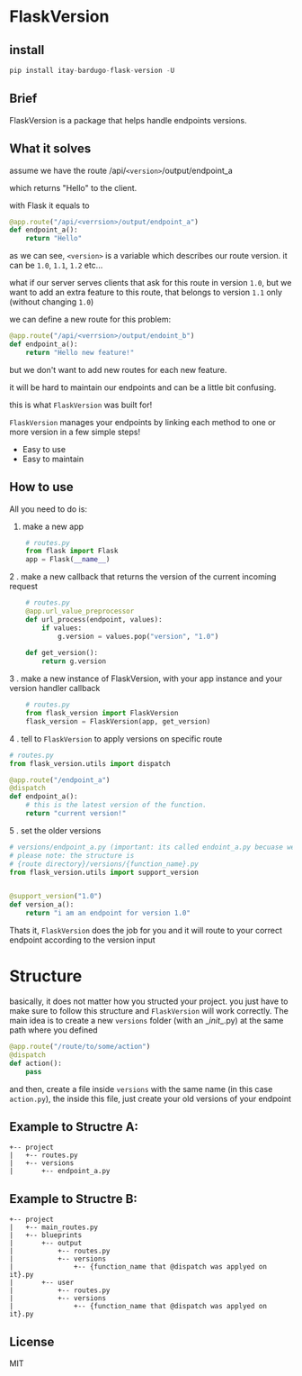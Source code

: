 # FlaskVersion

## install
```python
pip install itay-bardugo-flask-version -U
```

## Brief
FlaskVersion is a package that helps handle endpoints versions.

## What it solves
assume we have the route
/api/`<version>`/output/endpoint_a

which returns "Hello" to the client.

with Flask it equals to
```python
@app.route("/api/<verrsion>/output/endpoint_a")
def endpoint_a():
    return "Hello"
```

as we can see, `<version>` is a variable which describes our route version.
it can be
`1.0`, `1.1`, `1.2` etc...

what if our server serves clients that ask for this route
in version `1.0`, but we want to add an extra feature to this route, that belongs to version `1.1` only (without changing `1.0`)

we can define a new route for this problem:
```python
@app.route("/api/<verrsion>/output/endoint_b")
def endpoint_a():
    return "Hello new feature!"
```
but we don't want to add new routes for each new feature.

it will be hard to maintain our endpoints and can be a little bit confusing.

this is what `FlaskVersion` was built for!

`FlaskVersion` manages your endpoints by linking each method to one or more version in a few simple steps!
  - Easy to use
  - Easy to maintain

## How to use
All you need to do is:
1. make a new app
```python
    # routes.py
    from flask import Flask
    app = Flask(__name__)
```


2 . make a new callback that returns the version of the current incoming request
```python
    # routes.py
    @app.url_value_preprocessor
    def url_process(endpoint, values):
        if values:
            g.version = values.pop("version", "1.0")
    
    def get_version():
        return g.version
```

3 . make a new instance of FlaskVersion, with your app instance and your version handler callback  
```python
    # routes.py
    from flask_version import FlaskVersion
    flask_version = FlaskVersion(app, get_version)
```

4 . tell to `FlaskVersion` to apply versions on specific route

```python
# routes.py
from flask_version.utils import dispatch

@app.route("/endpoint_a")
@dispatch
def endpoint_a():
    # this is the latest version of the function.
    return "current version!"
```
5 . set the older versions
```python
# versions/endpoint_a.py (important: its called endoint_a.py becuase we used @dispatch on endpoint_a() function
# please note: the structure is
# {route directory}/versions/{function_name}.py
from flask_version.utils import support_version


@support_version("1.0")
def version_a():
    return "i am an endpoint for version 1.0"


```
Thats it, `FlaskVersion` does the job for you and it will route to your
correct endpoint according to the version input

# Structure
basically, it does not matter how you structed your project.
you just have to make sure to follow this structure and `FlaskVersion` will work correctly.
The main idea is to create a new `versions` folder (with an \__init__.py) at the same path where you defined
```python
@app.route("/route/to/some/action")
@dispatch
def action():
    pass
```
and then, create a file inside `versions` with the same name (in this case `action.py`), the inside this file, just create your old versions of your endpoint

## Example to Structre A:
```
+-- project
|   +-- routes.py
|   +-- versions
|       +-- endpoint_a.py

```
## Example to Structre B:
```
+-- project
|   +-- main_routes.py
|   +-- blueprints
|       +-- output
|           +-- routes.py
|           +-- versions
|               +-- {function_name that @dispatch was applyed on it}.py
|       +-- user
|           +-- routes.py
|           +-- versions
|               +-- {function_name that @dispatch was applyed on it}.py

```


License
----

MIT
